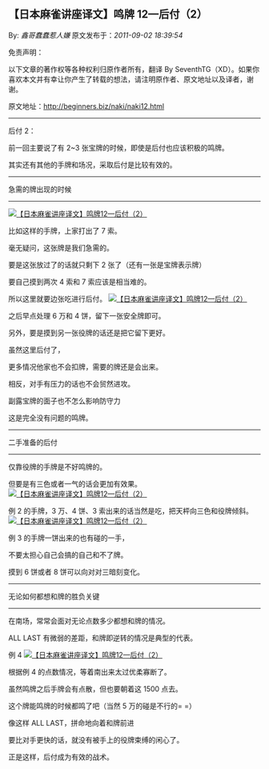## 【日本麻雀讲座译文】鸣牌 12—后付（2）

By: _鑫哥蠢蠢惹人嫌_ 原文发布于：_2011-09-02 18:39:54_

免责声明：

以下文章的著作权等各种权利归原作者所有，翻译 By
SeventhTG（XD）。如果你喜欢本文并有幸让你产生了转载的想法，请注明原作者、原文地址以及译者，谢谢。

原文地址：http://beginners.biz/naki/naki12.html

---

后付 2：

前一回主要说了有 2~3 张宝牌的时候，即使是后付也应该积极的鸣牌。

其实还有其他的手牌和场况，采取后付是比较有效的。

---

急需的牌出现的时候

---

[![【日本麻雀讲座译文】鸣牌12—后付（2）](http://s5.sinaimg.cn/middle/7f78b76fxabf31338bfe4&690)](http://photo.blog.sina.com.cn/showpic.html#blogid=7f78b76f0100wb7p&url=http://s5.sinaimg.cn/orignal/7f78b76fxabf31338bfe4)

比如这样的手牌，上家打出了 7 索。

毫无疑问，这张牌是我们急需的。

要是这张放过了的话就只剩下 2 张了（还有一张是宝牌表示牌）

要自己摸到两次 4 索和 7 索应该是相当难的。

所以这里就要边张吃进行后付。
[![【日本麻雀讲座译文】鸣牌12—后付（2）](http://s10.sinaimg.cn/middle/7f78b76fxabf32110c059&690)](http://photo.blog.sina.com.cn/showpic.html#blogid=7f78b76f0100wb7p&url=http://s10.sinaimg.cn/orignal/7f78b76fxabf32110c059)

之后早点处理 6 万和 4 饼，留下一张安全牌即可。

另外，要是摸到另一张役牌的话还是把它留下更好。

虽然这里后付了，

更多情况他家也不会扣牌，需要的牌还是会出来。

相反，对手有压力的话也不会贸然进攻。

副露宝牌的面子也不怎么影响防守力

这是完全没有问题的鸣牌。

---

二手准备的后付

---

仅靠役牌的手牌是不好鸣牌的。

但要是有三色或者一气的话会更加有效果。
[![【日本麻雀讲座译文】鸣牌12—后付（2）](http://s12.sinaimg.cn/middle/7f78b76fxabf34bd1cbfb&690)](http://photo.blog.sina.com.cn/showpic.html#blogid=7f78b76f0100wb7p&url=http://s12.sinaimg.cn/orignal/7f78b76fxabf34bd1cbfb)

例 2 的手牌，3 万、4 饼、3 索出来的话当然是吃，把天枰向三色和役牌倾斜。
[![【日本麻雀讲座译文】鸣牌12—后付（2）](http://s9.sinaimg.cn/middle/7f78b76fxabf34fcacd18&690)](http://photo.blog.sina.com.cn/showpic.html#blogid=7f78b76f0100wb7p&url=http://s9.sinaimg.cn/orignal/7f78b76fxabf34fcacd18)

例 3 的手牌一饼出来的也有碰的一手，

不要太担心自己会搞的自己和不了牌。

摸到 6 饼或者 8 饼可以向对对三暗刻变化。

---

无论如何都想和牌的胜负关键

---

在南场，常常会面对无论点数多少都想和牌的情况。

ALL LAST 有微弱的差距，和牌即逆转的情况是典型的代表。

例 4
[![【日本麻雀讲座译文】鸣牌12—后付（2）](http://s6.sinaimg.cn/middle/7f78b76fxabf36165a4c5&690)](http://photo.blog.sina.com.cn/showpic.html#blogid=7f78b76f0100wb7p&url=http://s6.sinaimg.cn/orignal/7f78b76fxabf36165a4c5)

根据例 4 的点数情况，等着南出来太过优柔寡断了。

虽然鸣牌之后手牌会有点散，但也要朝着这 1500 点去。

这个牌能鸣牌的时候都鸣了吧（当然 5 万的碰是不行的= =）

像这样 ALL LAST，拼命地向着和牌前进

要比对手更快的话，就没有被手上的役牌束缚的闲心了。

正是这样，后付成为有效的战术。
